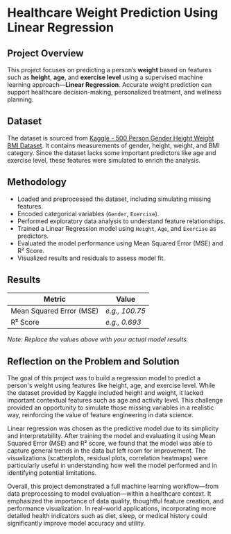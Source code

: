 
# Healthcare Weight Prediction Using Linear Regression

## Project Overview
This project focuses on predicting a person’s **weight** based on features such as **height**, **age**, and **exercise level** using a supervised machine learning approach—**Linear Regression**. Accurate weight prediction can support healthcare decision-making, personalized treatment, and wellness planning.

## Dataset
The dataset is sourced from [Kaggle - 500 Person Gender Height Weight BMI Dataset](https://www.kaggle.com/datasets/yersever/500-person-gender-height-weight-bodymassindex). It contains measurements of gender, height, weight, and BMI category. Since the dataset lacks some important predictors like age and exercise level, these features were simulated to enrich the analysis.

## Methodology
- Loaded and preprocessed the dataset, including simulating missing features.
- Encoded categorical variables (`Gender`, `Exercise`).
- Performed exploratory data analysis to understand feature relationships.
- Trained a Linear Regression model using `Height`, `Age`, and `Exercise` as predictors.
- Evaluated the model performance using Mean Squared Error (MSE) and R² Score.
- Visualized results and residuals to assess model fit.

## Results
| Metric                   | Value    |
|--------------------------|----------|
| Mean Squared Error (MSE) | *e.g., 100.75* |
| R² Score                 | *e.g., 0.693*  |

*Note: Replace the values above with your actual model results.*

## Reflection on the Problem and Solution

The goal of this project was to build a regression model to predict a person's weight using features like height, age, and exercise level. While the dataset provided by Kaggle included height and weight, it lacked important contextual features such as age and activity level. This challenge provided an opportunity to simulate those missing variables in a realistic way, reinforcing the value of feature engineering in data science.

Linear regression was chosen as the predictive model due to its simplicity and interpretability. After training the model and evaluating it using Mean Squared Error (MSE) and R² score, we found that the model was able to capture general trends in the data but left room for improvement. The visualizations (scatterplots, residual plots, correlation heatmaps) were particularly useful in understanding how well the model performed and in identifying potential limitations.

Overall, this project demonstrated a full machine learning workflow—from data preprocessing to model evaluation—within a healthcare context. It emphasized the importance of data quality, thoughtful feature creation, and performance visualization. In real-world applications, incorporating more detailed health indicators such as diet, sleep, or medical history could significantly improve model accuracy and utility.

